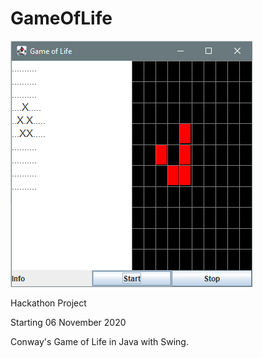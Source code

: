 # GameOfLife

![Image](./src/resources/GameOfLife1.png)


Hackathon Project

Starting 06 November 2020

Conway's Game of Life in Java with Swing.
